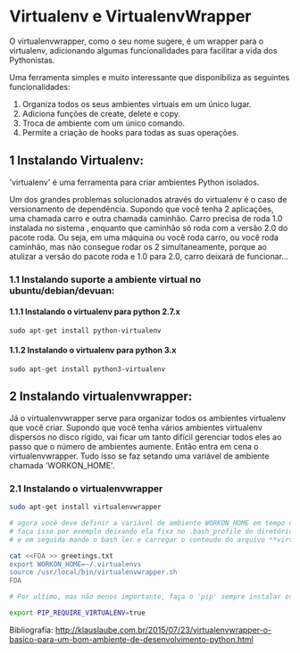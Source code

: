 # Virtualenv e VirtualenvWrapper

O virtualenvwrapper, como o seu nome sugere, é um wrapper para o virtualenv, adicionando algumas funcionalidades para facilitar a vida dos Pythonistas.

Uma ferramenta simples e muito interessante que disponibiliza as seguintes funcionalidades:

1. Organiza todos os seus ambientes virtuais em um único lugar.
2. Adiciona funções de create, delete e copy.
3. Troca de ambiente com um único comando.
4. Permite a criação de hooks para todas as suas operações.

## 1 Instalando Virtualenv:
'virtualenv' é uma ferramenta para criar ambientes Python isolados. 

Um dos grandes problemas solucionados através do virtualenv é o caso de versionamento de dependência. Supondo que você tenha 2 aplicações, uma chamada carro e outra chamada caminhão. Carro precisa de roda 1.0 instalada no sistema , enquanto que caminhão só roda com a versão 2.0 do pacote roda. Ou seja, em uma máquina ou você roda carro, ou você roda caminhão, mas não consegue rodar os 2 simultaneamente, porque ao atulizar a versão do pacote roda e 1.0 para 2.0, carro deixará de funcionar...


### 1.1 Instalando suporte a ambiente virtual no ubuntu/debian/devuan:
#### 1.1.1 Instalando o virtualenv para python 2.7.x
```{bash virtualenv2, echo=FALSE}
sudo apt-get install python-virtualenv
```
#### 1.1.2 Instalando o virtualenv para python 3.x
```{bash virtualenv3, echo=FALSE}
sudo apt-get install python3-virtualenv
```
## 2 Instalando virtualenvwrapper:
Já o virtualenvwrapper serve para organizar todos os ambientes virtualenv que você criar. Supondo que você tenha vários ambientes virtualenv dispersos no disco rígido, vai ficar um tanto difícil gerenciar todos eles ao passo que o número de ambientes aumente. Então entra em cena o virtualenvwrapper. Tudo isso se faz setando uma variável de ambiente chamada 'WORKON_HOME'.
### 2.1 Instalando o virtualenvwrapper

```bash
sudo apt-get install virtualenvwrapper

# agora você deve definir a variável de ambiente WORKON_HOME em tempo de carga do sistema
# faça isso por exemplo deixando ela fixa no .bash_profile do diretório do usuário
# e em seguida mande o bash ler e carregar o conteudo do arquivo **virtualenvwrapper.sh**

cat <<FDA >> greetings.txt
export WORKON_HOME=~/.virtualenvs
source /usr/local/bin/virtualenvwrapper.sh
FDA

# Por ultimo, mas não menos importante, faça o 'pip' sempre instalar os pacotes e as respectivas atualizações dos mesmos dentro de ambientes virtualenv, ao invés de instalar-los direto no sistema operacional. Afinal acho que você vai gostar de manter seu sistema operacional **puro-sangue** permitindo apenas os pacotes python vindos originários dos apt-get da vida.

export PIP_REQUIRE_VIRTUALENV=true 

```


Bibliografia:
http://klauslaube.com.br/2015/07/23/virtualenvwrapper-o-basico-para-um-bom-ambiente-de-desenvolvimento-python.html
